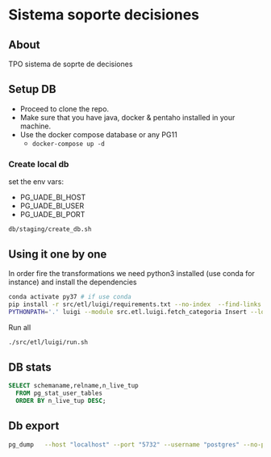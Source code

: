 # Sistema soporte decisiones

## About

TPO sistema de soprte de decisiones

## Setup DB

- Proceed to clone the repo.
- Make sure that you have java, docker & pentaho installed in your machine.
- Use the docker compose database or any PG11
  - `docker-compose up -d`

### Create local db

set the env vars:

- PG_UADE_BI_HOST
- PG_UADE_BI_USER
- PG_UADE_BI_PORT

`db/staging/create_db.sh`

## Using it one by one

In order fire the transformations we need python3 installed (use conda for instance) and install the dependencies

```sh
conda activate py37 # if use conda
pip install -r src/etl/luigi/requirements.txt --no-index  --find-links file:/tmp/packages
PYTHONPATH='.' luigi --module src.etl.luigi.fetch_categoria Insert --local-scheduler
```

Run all

```sh
./src/etl/luigi/run.sh
```


## DB stats

```sql
SELECT schemaname,relname,n_live_tup
  FROM pg_stat_user_tables 
  ORDER BY n_live_tup DESC;
```

## Db export

```sh
pg_dump   --host "localhost" --port "5732" --username "postgres" --no-password --verbose --data-only --column-inserts   --format=p "support_system_decisions_staging"  > ./db/export/dbexport_support_system_decisions_staging.pgsql
```
